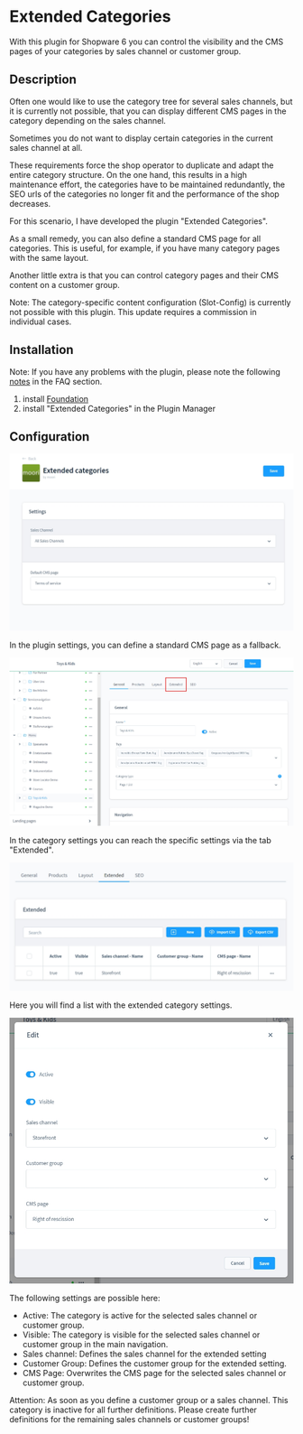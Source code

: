 # Extended Categories

With this plugin for Shopware 6 you can control the visibility and the CMS pages of your categories
by sales channel or customer group.

## Description

Often one would like to use the category tree for several sales channels, but it is currently not possible,
that you can display different CMS pages in the category depending on the sales channel.

Sometimes you do not want to display certain categories in the current sales channel at all.

These requirements force the shop operator to duplicate and adapt the entire category structure.
On the one hand, this results in a high maintenance effort, the categories have to be maintained redundantly,
the SEO urls of the categories no longer fit and the performance of the shop decreases.

For this scenario, I have developed the plugin "Extended Categories".

As a small remedy, you can also define a standard CMS page for all categories. This is
useful, for example, if you have many category pages with the same layout.

Another little extra is that you can control category pages and their CMS content on a customer group.

Note: The category-specific content configuration (Slot-Config) is currently not
possible with this plugin. This update requires a commission in individual cases.

## Installation

Note: If you have any problems with the plugin, please note
the following [notes](../) in the FAQ section.

1. install
   [Foundation](../MoorlFoundation/index.md)
2. install "Extended Categories" in the Plugin Manager

## Configuration

![](images/ec-01.jpg)

In the plugin settings, you can define a standard CMS page as a fallback.

![](images/ec-02.jpg)

In the category settings you can reach the specific settings via the tab "Extended".

![](images/ec-03.jpg)

Here you will find a list with the extended category settings.

![](images/ec-04.jpg)

The following settings are possible here:

- Active: The category is active for the selected sales channel or customer group.
- Visible: The category is visible for the selected sales channel or customer group in the main navigation.
- Sales channel: Defines the sales channel for the extended setting
- Customer Group: Defines the customer group for the extended setting.
- CMS Page: Overwrites the CMS page for the selected sales channel or customer group.

Attention: As soon as you define a customer group or a sales channel. This category is
inactive for all further definitions. Please create further definitions for the remaining sales channels
or customer groups!
